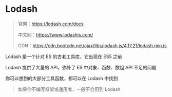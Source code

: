 # Lodash

> 官网：https://lodash.com/docs
>
> 中文网：https://www.lodashjs.com/
>
> CDN：https://cdn.bootcdn.net/ajax/libs/lodash.js/4.17.21/lodash.min.js

Lodash 是一个针对 ES 的古老工具库，它出现在 ES5 之前

Lodash 提供了大量的 API，弥补了 ES 中对象、函数、数组 API 不足的问题

你可以想到的大部分工具函数，都可以在 Lodash 中找到

> 如果你不编写框架或通用库，一般不会用到 Lodash
